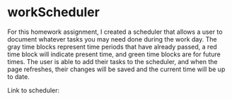 # workScheduler

For this homework assignment, I created a scheduler that allows a user to document whatever tasks you may need done during the work day. The gray time blocks represent time periods that have already passed, a red time block will indicate present time, and green time blocks are for future times. The user is able to add their tasks to the scheduler, and when the page refreshes, their changes will be saved and the current time will be up to date.

Link to scheduler:

